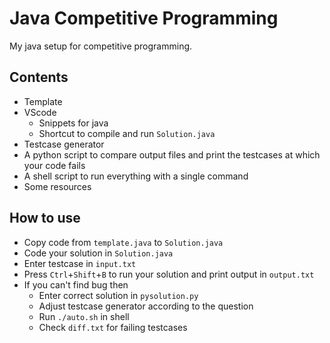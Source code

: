 # Java Competitive Programming

My java setup for competitive programming.

## Contents

- Template
- VScode
  - Snippets for java
  - Shortcut to compile and run `Solution.java`
- Testcase generator
- A python script to compare output files and print the testcases at which your code fails
- A shell script to run everything with a single command
- Some resources

## How to use

- Copy code from `template.java` to `Solution.java`
- Code your solution in `Solution.java`
- Enter testcase in `input.txt`
- Press `Ctrl`+`Shift`+`B` to run your solution and print output in `output.txt`
- If you can't find bug then
  - Enter correct solution in `pysolution.py`
  - Adjust testcase generator according to the question
  - Run `./auto.sh` in shell
  - Check `diff.txt` for failing testcases
